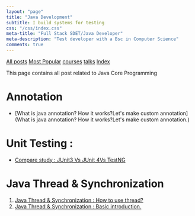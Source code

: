 ```yaml
---
layout: "page"
title: "Java Development"
subtitle: I build systems for testing
css: "/css/index.css"
meta-title: "Full Stack SDET/Java Developer"
meta-description: "Test developer with a Bsc in Computer Science"
comments: true
---
```

<div class="list-filters">
    <a href="/" class="list-filter filter-selected">All posts</a>
    <a href="/popular" class="list-filter">Most Popular</a>
    <a href="/courses" class="list-filter">courses</a>
	<a href="/talks" class="list-filter">talks</a>
    <a href="/tags" class="list-filter">Index</a>
</div>

This page contains all post related to Java Core Programming

# Annotation
- [What is java annotation? How it works?Let's make custom annotation](What is java annotation? How it works?Let's make custom annotation.)

# Unit Testing : 
- [Compare study : JUnit3 Vs JUnit 4Vs TestNG](http://shantonusarker.blogspot.com/2015/08/comparison-unit-tests-in-java-junit-testng.html)

# Java Thread & Synchronization 
1. [Java Thread & Synchronization : How to use thread?](http://shantonusarker.blogspot.com/2015/10/java-thread-synchronization-how-to-use-thread.html)
2. [Java Thread & Synchronization : Basic introduction.](http://shantonusarker.blogspot.com/2015/10/java-thread-synchronization-basic-introduction-thread.html)